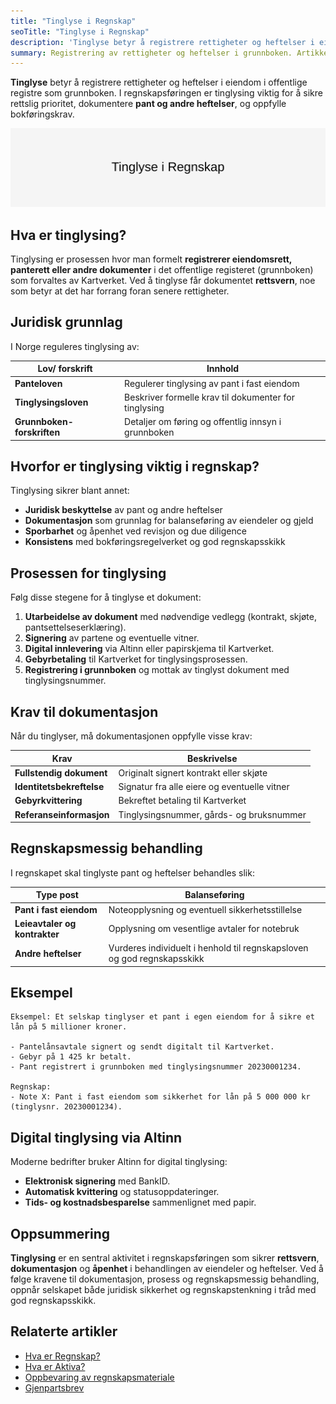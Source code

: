 ```yaml
---
title: "Tinglyse i Regnskap"
seoTitle: "Tinglyse i Regnskap"
description: 'Tinglyse betyr å registrere rettigheter og heftelser i eiendom i offentlige registre som grunnboken. I regnskapsføringen er tinglysing viktig for å sikre...'
summary: Registrering av rettigheter og heftelser i grunnboken. Artikkelen beskriver prosess, lovgrunnlag, dokumentasjonskrav og regnskapsmessig behandling av tinglyste forhold.
---
```


**Tinglyse** betyr å registrere rettigheter og heftelser i eiendom i offentlige registre som grunnboken. I regnskapsføringen er tinglysing viktig for å sikre rettslig prioritet, dokumentere **pant og andre heftelser**, og oppfylle bokføringskrav.

![Tinglyse i regnskap](tinglyse-image.svg)

## Hva er tinglysing?

Tinglysing er prosessen hvor man formelt **registrerer eiendomsrett, panterett eller andre dokumenter** i det offentlige registeret (grunnboken) som forvaltes av Kartverket. Ved å tinglyse får dokumentet **rettsvern**, noe som betyr at det har forrang foran senere rettigheter.

## Juridisk grunnlag

I Norge reguleres tinglysing av:

| Lov/ forskrift           | Innhold                                                                       |
|--------------------------|-------------------------------------------------------------------------------|
| **Panteloven**           | Regulerer tinglysing av pant i fast eiendom                                   |
| **Tinglysingsloven**     | Beskriver formelle krav til dokumenter for tinglysing                         |
| **Grunnboken-forskriften** | Detaljer om føring og offentlig innsyn i grunnboken                        |

## Hvorfor er tinglysing viktig i regnskap?

Tinglysing sikrer blant annet:

* **Juridisk beskyttelse** av pant og andre heftelser
* **Dokumentasjon** som grunnlag for balanseføring av eiendeler og gjeld
* **Sporbarhet** og åpenhet ved revisjon og due diligence
* **Konsistens** med bokføringsregelverket og god regnskapsskikk

## Prosessen for tinglysing

Følg disse stegene for å tinglyse et dokument:

1. **Utarbeidelse av dokument** med nødvendige vedlegg (kontrakt, skjøte, pantsettelseserklæring).
2. **Signering** av partene og eventuelle vitner.
3. **Digital innlevering** via Altinn eller papirskjema til Kartverket.
4. **Gebyrbetaling** til Kartverket for tinglysingsprosessen.
5. **Registrering i grunnboken** og mottak av tinglyst dokument med tinglysingsnummer.

## Krav til dokumentasjon

Når du tinglyser, må dokumentasjonen oppfylle visse krav:

| Krav                        | Beskrivelse                                                           |
|-----------------------------|-----------------------------------------------------------------------|
| **Fullstendig dokument**    | Originalt signert kontrakt eller skjøte                                |
| **Identitetsbekreftelse**   | Signatur fra alle eiere og eventuelle vitner                           |
| **Gebyrkvittering**         | Bekreftet betaling til Kartverket                                       |
| **Referanseinformasjon**    | Tinglysingsnummer, gårds- og bruksnummer                               |

## Regnskapsmessig behandling

I regnskapet skal tinglyste pant og heftelser behandles slik:

| Type post                   | Balanseføring                                                           |
|-----------------------------|--------------------------------------------------------------------------|
| **Pant i fast eiendom**      | Noteopplysning og eventuell sikkerhetsstillelse                          |
| **Leieavtaler og kontrakter**| Opplysning om vesentlige avtaler for notebruk                           |
| **Andre heftelser**          | Vurderes individuelt i henhold til regnskapsloven og god regnskapsskikk |

## Eksempel

```
Eksempel: Et selskap tinglyser et pant i egen eiendom for å sikre et lån på 5 millioner kroner.

- Pantelånsavtale signert og sendt digitalt til Kartverket.
- Gebyr på 1 425 kr betalt.
- Pant registrert i grunnboken med tinglysingsnummer 20230001234.

Regnskap:
- Note X: Pant i fast eiendom som sikkerhet for lån på 5 000 000 kr (tinglysnr. 20230001234).
```

## Digital tinglysing via Altinn

Moderne bedrifter bruker Altinn for digital tinglysing:

* **Elektronisk signering** med BankID.
* **Automatisk kvittering** og statusoppdateringer.
* **Tids- og kostnadsbesparelse** sammenlignet med papir.

## Oppsummering

**Tinglysing** er en sentral aktivitet i regnskapsføringen som sikrer **rettsvern**, **dokumentasjon** og **åpenhet** i behandlingen av eiendeler og heftelser. Ved å følge kravene til dokumentasjon, prosess og regnskapsmessig behandling, oppnår selskapet både juridisk sikkerhet og regnskapstenkning i tråd med god regnskapsskikk.

## Relaterte artikler

* [Hva er Regnskap?](/blogs/regnskap/hva-er-regnskap "Hva er Regnskap? En komplett guide")
* [Hva er Aktiva?](/blogs/regnskap/hva-er-aktiva "Hva er Aktiva? Forklaring av Eiendeler i Balansen")
* [Oppbevaring av regnskapsmateriale](/blogs/regnskap/oppbevaring-av-regnskapsmateriale "Oppbevaring av Regnskapsmateriale - Krav, Frister og Beste Praksis i Norge")
* [Gjenpartsbrev](/blogs/regnskap/gjenpartsbrev "Gjenpartsbrev: Definisjon, krav og bruk i norsk regnskap")









